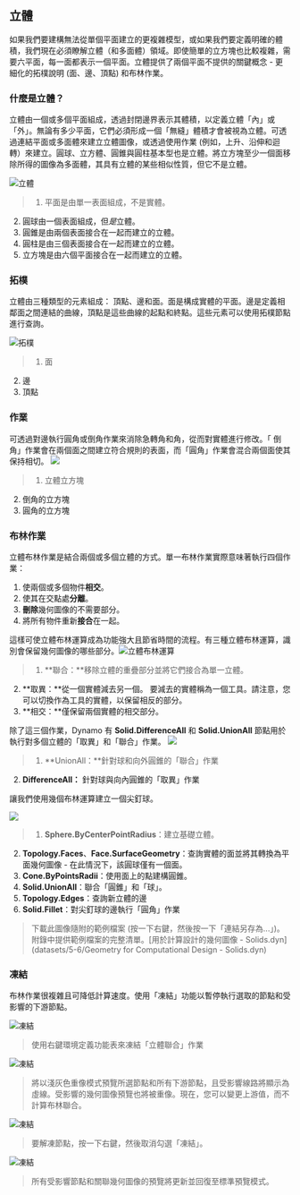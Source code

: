 

## 立體

如果我們要建構無法從單個平面建立的更複雜模型，或如果我們要定義明確的體積，我們現在必須瞭解立體（和多面體）領域。即使簡單的立方塊也比較複雜，需要六平面，每一面都表示一個平面。立體提供了兩個平面不提供的關鍵概念 - 更細化的拓樸說明 (面、邊、頂點) 和布林作業。

### 什麼是立體？

立體由一個或多個平面組成，透過封閉邊界表示其體積，以定義立體「內」或「外」。無論有多少平面，它們必須形成一個「無縫」體積才會被視為立體。可透過連結平面或多面體來建立立體圖像，或透過使用作業 (例如，上升、沿伸和迴轉）來建立。圓球、立方體、圓錐與圓柱基本型也是立體。將立方塊至少一個面移除所得的圖像為多面體，其具有立體的某些相似性質，但它不是立體。

![立體](images/5-6/Primitives.jpg)

> 1. 平面是由單一表面組成，不是實體。
2. 圓球由一個表面組成，但*是*立體。
3. 圓錐是由兩個表面接合在一起而建立的立體。
4. 圓柱是由三個表面接合在一起而建立的立體。
5. 立方塊是由六個平面接合在一起而建立的立體。

### 拓樸

立體由三種類型的元素組成： 頂點、邊和面。面是構成實體的平面。邊是定義相鄰面之間連結的曲線，頂點是這些曲線的起點和終點。這些元素可以使用拓樸節點進行查詢。

![拓樸](images/5-6/Solid-topology.jpg)

> 1. 面
2. 邊
3. 頂點

### 作業

可透過對邊執行圓角或倒角作業來消除急轉角和角，從而對實體進行修改。「 倒角」作業會在兩個面之間建立符合規則的表面，而「圓角」作業會混合兩個面使其保持相切。 ![](images/5-6/SolidOperations.jpg)

> 1. 立體立方塊
2. 倒角的立方塊
3. 圓角的立方塊

### 布林作業

立體布林作業是結合兩個或多個立體的方式。單一布林作業實際意味著執行四個作業：

1. 使兩個或多個物件**相交**。
2. 使其在交點處**分離**。
3. **刪除**幾何圖像的不需要部分。
4. 將所有物件重新**接合**在一起。

這樣可使立體布林運算成為功能強大且節省時間的流程。有三種立體布林運算，識別會保留幾何圖像的哪些部分。![立體布林運算](images/5-6/SolidBooleans.jpg)

> 1. **聯合：**移除立體的重疊部分並將它們接合為單一立體。
2. **取異：**從一個實體減去另一個。 要減去的實體稱為一個工具。請注意，您可以切換作為工具的實體，以保留相反的部分。
3. **相交：**僅保留兩個實體的相交部分。

除了這三個作業，Dynamo 有 **Solid.DifferenceAll** 和 **Solid.UnionAll** 節點用於執行對多個立體的「取異」和「聯合」作業。 ![](images/5-6/BooleanAll.jpg)

> 1. **UnionAll：**針對球和向外圓錐的「聯合」作業
2. **DifferenceAll：** 針對球與向內圓錐的「取異」作業

讓我們使用幾個布林運算建立一個尖釘球。

![](images/5-6/spikyBallExample.jpg)

> 1. **Sphere.ByCenterPointRadius**：建立基礎立體。
2. **Topology.Faces**、**Face.SurfaceGeometry**：查詢實體的面並將其轉換為平面幾何圖像 - 在此情況下，該圓球僅有一個面。
3. **Cone.ByPointsRadii**：使用面上的點建構圓錐。
4. **Solid.UnionAll**：聯合「圓錐」和「球」。
5. **Topology.Edges**：查詢新立體的邊
6. **Solid.Fillet**：對尖釘球的邊執行「圓角」作業
> 下載此圖像隨附的範例檔案 (按一下右鍵，然後按一下「連結另存為...」)。附錄中提供範例檔案的完整清單。[用於計算設計的幾何圖像 - Solids.dyn](datasets/5-6/Geometry for Computational Design - Solids.dyn)

### 凍結

布林作業很複雜且可降低計算速度。使用「凍結」功能以暫停執行選取的節點和受影響的下游節點。

![凍結](images/5-6/freeze-01.jpg)

> 使用右鍵環境定義功能表來凍結「立體聯合」作業

![凍結](images/5-6/freeze-02.jpg)

> 將以淺灰色重像模式預覽所選節點和所有下游節點，且受影響線路將顯示為虛線。受影響的幾何圖像預覽也將被重像。現在，您可以變更上游值，而不計算布林聯合。

![凍結](images/5-6/freeze-03.jpg)

> 要解凍節點，按一下右鍵，然後取消勾選「凍結」。

![凍結](images/5-6/freeze-04.jpg)

> 所有受影響節點和關聯幾何圖像的預覽將更新並回復至標準預覽模式。

